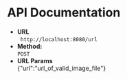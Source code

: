 # API Documentation
* **URL**  
` http://localhost:8080/url`  
* **Method:**  
`POST`
*  **URL Params**  
{"url":"url_of_valid_image_file"}
